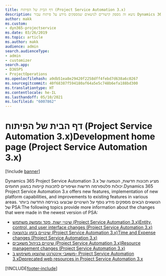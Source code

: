 ```yaml
---
title: דף הבית של הפיתוח (Project Service Automation 3.x)
description: נושא זה מספק קישורים לנושאים שמספקים מידע על פיתוח עבור Dynamics 365 Project Service Automation (PSA)‎ גירסה ‎3.x.
author: makk
ms.custom:
- dyn365-projectservice
ms.date: 03/26/2019
ms.topic: article
ms.author: makk
audience: admin
search.audienceType:
- admin
- customizer
search.app:
- D365PS
- ProjectOperations
ms.openlocfilehash: a9db51ea8e29420f2258dff4febd7d638a6c0267
ms.sourcegitcommit: 40f68387f594180af64a5e5c748b6efa188bd300
ms.translationtype: HT
ms.contentlocale: he-IL
ms.lasthandoff: 05/10/2021
ms.locfileid: "6007862"
---
```

# <a name="development-home-page-project-service-automation-3x"></a><span data-ttu-id="bd1fb-103">דף הבית של הפיתוח (Project Service Automation 3.x)</span><span class="sxs-lookup"><span data-stu-id="bd1fb-103">Development home page (Project Service Automation 3.x)</span></span>

[!include [banner](../../includes/psa-now-project-operations.md)]

<span data-ttu-id="bd1fb-104">Dynamics 365 Project Service Automation 3.x מציע תכונות חדשות, הטמעה של יכולות פלטפורמה חדשות ושיפורים לתכונות קיימות במגוון תחומים.</span><span class="sxs-lookup"><span data-stu-id="bd1fb-104">Dynamics 365 Project Service Automation 3.x offers new features, implementation of new platform capabilities, and improvements to existing features in various areas.</span></span> <span data-ttu-id="bd1fb-105">הנושאים הבאים מספקים מידע נוסף על השינויים שבוצעו בגירסה החדשה ביותר של PSA:</span><span class="sxs-lookup"><span data-stu-id="bd1fb-105">The following topics provide more information about the changes that were made in the newest version of PSA:</span></span>

- [<span data-ttu-id="bd1fb-106">שינויי ישות, פקד וממשק משתמש (Project Service Automation 3.x)</span><span class="sxs-lookup"><span data-stu-id="bd1fb-106">Entity, control, and user interface changes (Project Service Automation 3.x)</span></span>](../developer-guides/entity-changes-v3.x.md)
- [<span data-ttu-id="bd1fb-107">שינויים בזמן ובהוצאה (Project Service Automation 3.x)</span><span class="sxs-lookup"><span data-stu-id="bd1fb-107">Time and Expense changes (Project Service Automation 3.x)</span></span>](../developer-guides/time-expense-changes-v3.x.md)
- [<span data-ttu-id="bd1fb-108">שינויים בניהול משאבים (Project Service Automation 3.x)</span><span class="sxs-lookup"><span data-stu-id="bd1fb-108">Resource management changes (Project Service Automation 3.x)</span></span>](../developer-guides/resource-management-changes-v3.x.md)
- [<span data-ttu-id="bd1fb-109">משאבי אינטרנט שהוצאו משימוש ב- Project Service Automation 3.x</span><span class="sxs-lookup"><span data-stu-id="bd1fb-109">Deprecated web resources in Project Service Automation 3.x</span></span>](../developer-guides/web-resources-deprecated-v3.x.md)


[!INCLUDE[footer-include](../../includes/footer-banner.md)]